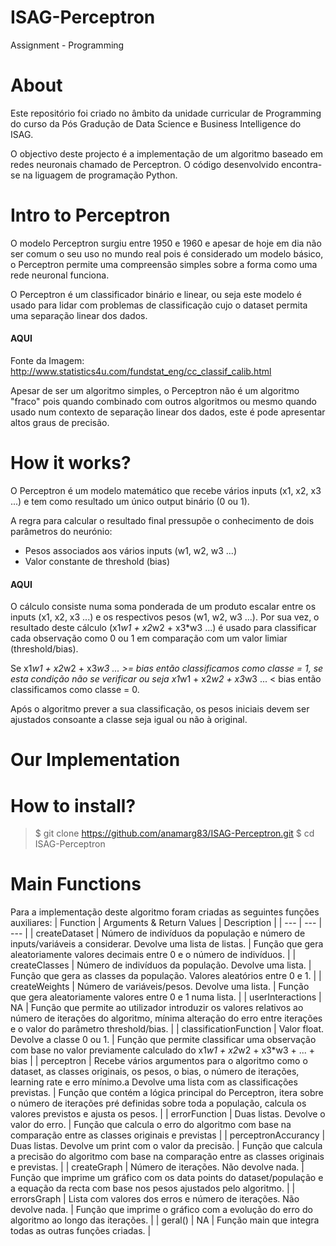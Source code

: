 # ISAG-Perceptron
Assignment - Programming

# About
Este repositório foi criado no âmbito da unidade curricular de Programming do curso da Pós Gradução de Data Science e Business Intelligence do ISAG. 

O objectivo deste projecto é a implementação de um algoritmo baseado em redes neuronais chamado de Perceptron. O código desenvolvido encontra-se na liguagem de programação Python.

# Intro to Perceptron 
O modelo Perceptron surgiu entre 1950 e 1960 e apesar de hoje em dia não ser comum o seu uso no mundo real pois é considerado um modelo básico, o Perceptron permite uma compreensão simples sobre a forma como uma rede neuronal funciona. 

O Perceptron é um classificador binário e linear, ou seja este modelo é usado para lidar com problemas de classificação cujo o dataset permita uma separação linear dos dados. 

#### AQUI

Fonte da Imagem: http://www.statistics4u.com/fundstat_eng/cc_classif_calib.html

Apesar de ser um algoritmo simples, o Perceptron não é um algoritmo "fraco" pois quando combinado com outros algoritmos ou mesmo quando usado num contexto de separação linear dos dados, este é pode apresentar altos graus de precisão. 

# How it works?

O Perceptron é um modelo matemático que recebe vários inputs (x1, x2, x3 ...) e tem como resultado um único output binário (0 ou 1). 

A regra para calcular o resultado final pressupõe o conhecimento de dois parâmetros do neurónio: 
* Pesos associados aos vários inputs (w1, w2, w3 ...)
* Valor constante de threshold (bias)

#### AQUI
O cálculo consiste numa soma ponderada de um produto escalar entre os inputs (x1, x2, x3 ...) e os respectivos pesos (w1, w2, w3 ...). Por sua vez, o resultado deste cálculo (x1*w1 + x2*w2 + x3*w3 ...) é usado para classificar cada observação como 0 ou 1 em comparação com um valor limiar (threshold/bias). 

Se x1*w1 + x2*w2 + x3*w3 ... >= bias então classificamos como classe = 1, se esta condição não se verificar ou seja x1*w1 + x2*w2 + x3*w3 ... < bias então classificamos como classe = 0. 

Após o algoritmo prever a sua classificação, os pesos iniciais devem ser ajustados consoante a classe seja igual ou não à original. 

# Our Implementation


# How to install? 
> $ git clone https://github.com/anamarg83/ISAG-Perceptron.git
> $ cd ISAG-Perceptron

# Main Functions 
Para a implementação deste algoritmo foram criadas as seguintes funções auxiliares:
| Function | Arguments & Return Values | Description |
| --- | --- | --- |
| createDataset | Número de indivíduos da população e número de inputs/variáveis a considerar. Devolve uma lista de listas. | Função que gera aleatoriamente valores decimais entre 0 e o número de indivíduos. |
| createClasses | Número de indivíduos da população. Devolve uma lista. | Função que gera as classes da população. Valores aleatórios entre 0 e 1. |
|  createWeights | Número de variáveis/pesos. Devolve uma lista. | Função que gera aleatoriamente valores entre 0 e 1 numa lista. |
| userInteractions | NA | Função que permite ao utilizador introduzir os valores relativos ao número de iterações do algoritmo, mínima alteração do erro entre iterações e o valor do parâmetro threshold/bias. | 
| classificationFunction | Valor float. Devolve a classe 0 ou 1. | Função que permite classificar uma observação com base no valor previamente calculado do x1*w1 + x2*w2 + x3*w3 + ... + bias  | 
| perceptron | Recebe vários argumentos para o algoritmo como o dataset, as classes originais, os pesos, o  bias, o número de iterações, learning rate e erro mínimo.a Devolve uma lista com as classificações previstas. | Função que contém a lógica principal do Perceptron, itera sobre o número de iterações pré definidas sobre toda a população, calcula os valores previstos e ajusta os pesos. | 
| errorFunction | Duas listas. Devolve o valor do erro. | Função que calcula o erro do algoritmo com base na comparação entre as classes originais e previstas | 
| perceptronAccurancy | Duas listas. Devolve um print com o valor da precisão. | Função que calcula a precisão do algoritmo com base na comparação entre as classes originais e previstas. | 
| createGraph | Número de iterações. Não devolve nada. | Função que imprime um gráfico com os data points do dataset/população e a equação da recta com base nos pesos ajustados pelo algoritmo. | 
| errorsGraph | Lista com valores dos erros e número de iterações. Não devolve nada. | Função que imprime o gráfico com a evolução do erro do algoritmo ao longo das iterações. | 
| geral() | NA | Função main que integra todas as outras funções criadas. | 





